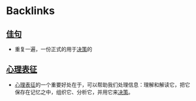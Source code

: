 
# Backlinks
## [佳句](<佳句.md>)
- 重复一遍，一份正式的用于[决策](<决策.md>)的

## [心理表征](<心理表征.md>)
- [心理表征](<心理表征.md>)的一个重要好处在于，可以帮助我们处理信息：理解和解读它，把它保存在记忆之中，组织它、分析它，并用它来[决策](<决策.md>)。


